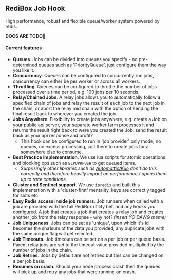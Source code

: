 ## RediBox Job Hook

High performance, robust and flexible queue/worker system powered by redis.


**DOCS ARE TODO**🙈

#### Current features

 - **Queues**. Jobs can be divided into queues you specify - no pre-determined queues such as 'PriorityQueue', just configure them the way you like it.
 - **Concurrency**. Queues can be configured to concurrently run jobs, concurrency can either be per worker or across all workers.
 - **Throttling**. Queues can be configured to throttle the number of jobs processed over a time period, e.g. 100 jobs per 10 seconds.
 - **Relay/Chained Jobs**. A relay jobs allows you to automatically follow a specified chain of jobs and relay the result of each job to the next job in the chain, or abort the relay mid chain with the option of sending the final result back to wherever you created the job.
 - **Jobs Anywhere**. Flexibility to create jobs anywhere, e.g. create a Job on your public api server, your separate worker farm processes it and returns the result right back to were you created the Job, send the result back as your api response and profit?
   - This hook can be configured to run in 'job provider' only mode, no queues, no excess processing, just there to create jobs for a somewhere else to consume.
 - **Best Practice Implementation**. We use lua scripts for atomic operations and blocking ops such as `BLPOPRPUSH` to get queued items.
   - *Surprisingly other libraries such as [Automattic/Kue](https://github.com/Automattic/kue/issues/688#issuecomment-142372665) don't do this correctly and therefore heavily impact on performance / opens them up to race conditions*.
 - **Cluster and Sentinel support**. We use `ioredis` and built this implementation with a 'cluster-first' mentality, keys are correctly tagged for slots etc.
 - **Easy Redis access inside job runners**. Job runners when called with a job are provided with the full RediBox utility belt and any hooks you configured. A job that creates a job that creates a relay job and creates another job from the relay response - why not? *(insert YO DAWG meme)*
 - **Job Uniqueness**. Jobs can be set as 'unique', upon which it's id becomes the sha1sum of the data you provided, any duplicate jobs with the same unique flag will get rejected.
 - **Job Timeouts**. Job timeouts can be set on a per job or per queue basis. Parent relay jobs are set to the timeout value provided multiplied by the number of jobs in the chain.
 - **Job Retries**. Jobs by default are not retried but this can be changed on a per job basis.
 - **Resumes on crash**. Should your node process crash then the queues will pick up and retry any jobs that were running on crash.
